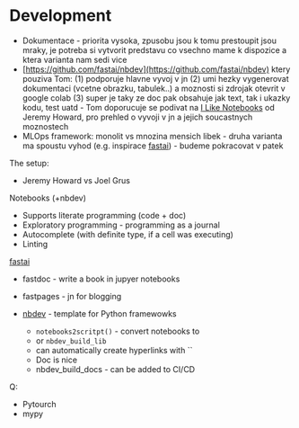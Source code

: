 # Development

* Dokumentace - priorita vysoka, zpusobu jsou k tomu prestoupit jsou mraky, je potreba si vytvorit predstavu co vsechno mame k dispozice a ktera varianta nam sedi vice
* [https://github.com/fastai/nbdev](https://github.com/fastai/nbdev) ktery pouziva Tom: \(1\) podporuje hlavne vyvoj v jn \(2\) umi hezky vygenerovat dokumentaci \(vcetne obrazku, tabulek..\) a moznosti si zdrojak otevrit v google colab \(3\) super je taky ze doc pak obsahuje jak text, tak i ukazky kodu, test uatd - Tom doporucuje se podivat na [I Like Notebooks](https://www.youtube.com/watch?v=9Q6sLbz37gk&ab_channel=JeremyHoward) od Jeremy Howard, pro prehled o vyvoji v jn a jejich soucastnych moznostech
* MLOps framework: monolit vs mnozina mensich libek - druha varianta ma spoustu vyhod \(e.g. inspirace [fastai](https://github.com/fastai)\) - budeme pokracovat v patek

The setup: 

* Jeremy Howard vs Joel Grus

Notebooks \(+nbdev\)

* Supports literate programming \(code + doc\) 
* Exploratory programming - programming as a journal 
* Autocomplete \(with definite type, if a cell was executing\) 
* Linting 



[fastai](https://github.com/fastai)

* fastdoc - write a book in jupyer notebooks
* fastpages - jn for blogging  
* [nbdev](https://github.com/fastai/nbdev) - template for Python framewowks 

  * `notebooks2scritpt()` - convert notebooks to 
  * or `nbdev_build_lib`
  * can automatically create hyperlinks with \`\`
  * Doc is nice
  * nbdev\_build\_docs - can be added to CI/CD

Q: 

* Pytourch 
* mypy



